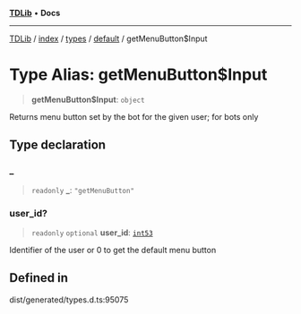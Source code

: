 [**TDLib**](../../../../../../README.md) • **Docs**

***

[TDLib](../../../../../../modules.md) / [index](../../../../../README.md) / [types](../../../README.md) / [default](../README.md) / getMenuButton$Input

# Type Alias: getMenuButton$Input

> **getMenuButton$Input**: `object`

Returns menu button set by the bot for the given user; for bots only

## Type declaration

### \_

> `readonly` **\_**: `"getMenuButton"`

### user\_id?

> `readonly` `optional` **user\_id**: [`int53`](int53-1.md)

Identifier of the user or 0 to get the default menu button

## Defined in

dist/generated/types.d.ts:95075

